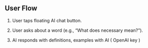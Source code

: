 ## User Flow

1. User taps floating AI chat button.

2. User asks about a word (e.g., “What does necessary mean?”).

3. AI responds with definitions, examples with AI ( OpenAI key )